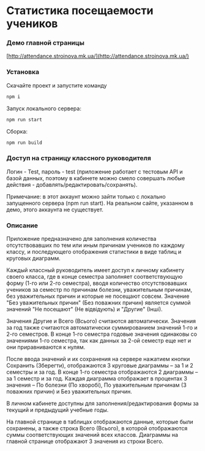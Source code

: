 # Статистика посещаемости учеников

### Демо главной страницы
[http://attendance.stroinova.mk.ua/](http://attendance.stroinova.mk.ua/)

### Установка
Скачайте проект и запустите команду
```sh
npm i
```

Запуск локального сервера:
```sh
npm run start
```

Сборка:
```sh
npm run build
```

### Доступ на страницу классного руководителя
Логин - Test, пароль - test (приложение работает с тестовым API и базой данных, поэтому в кабинете можно смело совершать любые действия - добавлять/редактировать/сохранять).

Примечание: в этот аккаунт можно зайти только с локально запущенного сервера (npm run start). На реальном сайте, указанном в демо, этого аккаунта не существует.

### Описание

Приложение предназначено для заполнения количества отсутствовавших по тем или иным причинам учеников по каждому классу, и последующего отображения статистики в виде таблиц и круговых диаграмм.

Каждый классный руководитель имеет доступ к личному кабинету своего класса, где в конце семестра заполняет соответствующую форму (1-го или 2-го семестра), вводя количество отсутствовавших учеников за семестр по причинам болезни, уважительным причинам, без уважительных причин и которые не посещают совсем. 
Значение "Без уважительных причин" (Без поважних причин) является суммой значений "Не посещают" (Не відвідують) и "Другие" (Інші).

Значения Другие и Всего (Всього) считаются автоматически.
Значения за год также считаются автоматически суммированием значений 1-го и 2-го семестров. В конце 1-го семестра годовые значения одинаковы со значениями 1-го семестра, так как данных за 2-ой семестр еще нет и они приравниваются к нулям.

После ввода значений и их сохранения на сервере нажатием кнопки Сохранить (Зберегти), отображаются 3 круговые диаграммы – за 1 и 2 семестры и за год. В конце 1-го семестра отображаются 2 диаграммы – за 1 семестр и за год. Каждая диаграмма отображает в процентах 3 значения – По болезни (По хворобі), По уважительным причинам (З поважних причин) и Без уважительных причин.

В личном кабинете доступны для заполнения/редактирования формы за текущий и предыдущий учебные годы.

На главной странице в таблицах отображаются данные, которые были сохранены, а также строка Всего (Всього), в которой отображаются суммы соответствующих значений всех классов. Диаграммы на главной странице отображают 3 значения из строки Всего.
